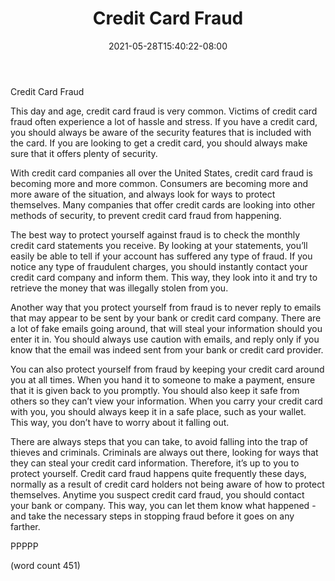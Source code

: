 ﻿---
title: "Credit Card Fraud"
date: 2021-05-28T15:40:22-08:00
description: "Credit Cards Tips for Web Success"
featured_image: "/images/Credit Cards.jpg"
tags: ["Credit Cards"]
---

Credit Card Fraud

This day and age, credit card fraud is very common.  Victims of credit card fraud often experience a lot of hassle and stress.  If you have a credit card, you should always be aware of the security features that is included with the card.  If you are looking to get a credit card, you should always make sure that it offers plenty of security.

With credit card companies all over the United States, credit card fraud is becoming more and more common.  Consumers are becoming more and more aware of the situation, and always look for ways to protect themselves.  Many companies that offer credit cards are looking into other methods of security, to prevent credit card fraud from happening.

The best way to protect yourself against fraud is to check the monthly credit card statements you receive.  By looking at your statements, you’ll easily be able to tell if your account has suffered any type of fraud.  If you notice any type of fraudulent charges, you should instantly contact your credit card company and inform them.  This way, they look into it and try to retrieve the money that was illegally stolen from you.

Another way that you protect yourself from fraud is to never reply to emails that may appear to be sent by your bank or credit card company.  There are a lot of fake emails going around, that will steal your information should you enter it in.  You should always use caution with emails, and reply only if you know that the email was indeed sent from your bank or credit card provider.

You can also protect yourself from fraud by keeping your credit card around you at all times.  When you hand it to someone to make a payment, ensure that it is given back to you promptly. You should also keep it safe from others so they can’t view your information.  When you carry your credit card with you, you should always keep it in a safe place, such as your wallet.  This way, you don’t have to worry about it falling out.

There are always steps that you can take, to avoid falling into the trap of thieves and criminals.  Criminals are always out there, looking for ways that they can steal your credit card information.  Therefore, it’s up to you to protect yourself.  Credit card fraud happens quite frequently these days, normally as a result of credit card holders not being aware of how to protect themselves.  Anytime you suspect credit card fraud, you should contact your bank or company.  This way, you can let them know what happened - and take the necessary steps in stopping fraud before it goes on any farther.

PPPPP

(word count 451)
